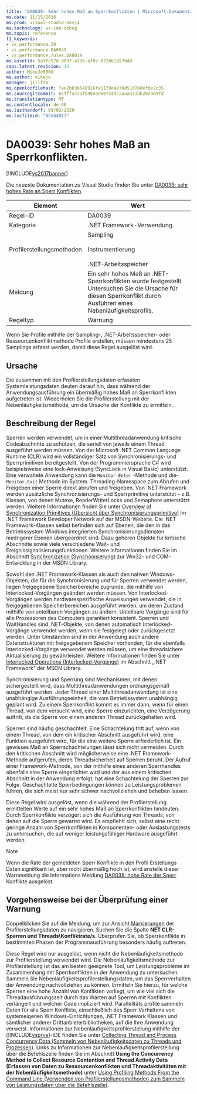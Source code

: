 ```yaml
---
title: 'DA0039: Sehr hohes Maß an Sperrkonflikten | Microsoft-Dokumentation'
ms.date: 11/15/2016
ms.prod: visual-studio-dev14
ms.technology: vs-ide-debug
ms.topic: reference
f1_keywords:
- vs.performance.39
- vs.performance.DA0039
- vs.performance.rules.DA0039
ms.assetid: 5a9fc57d-9097-413b-af0c-8726b1a57048
caps.latest.revision: 12
author: MikeJo5000
ms.author: mikejo
manager: jillfra
ms.openlocfilehash: 7ae2b836549918fa1179e4e70d51d760efbe2c35
ms.sourcegitcommit: 6cfffa72af599a9d667249caaaa411bb28ea69fd
ms.translationtype: MT
ms.contentlocale: de-DE
ms.lasthandoff: 09/02/2020
ms.locfileid: "85544923"
---
```

# <a name="da0039-very-high-rate-of-lock-contentions"></a>DA0039: Sehr hohes Maß an Sperrkonflikten.
[!INCLUDE[vs2017banner](../includes/vs2017banner.md)]

Die neueste Dokumentation zu Visual Studio finden Sie unter [DA0039: sehr hohes Rate an Sperr Konflikten](/visualstudio/profiling/da0039-very-high-rate-of-lock-contentions).  
  
|Element|Wert|  
|-|-|  
|Regel-ID|DA0039|  
|Kategorie|.NET Framework-Verwendung|  
|Profilerstellungsmethoden|Sampling<br /><br /> Instrumentierung<br /><br /> .NET-Arbeitsspeicher|  
|Meldung|Ein sehr hohes Maß an .NET-Sperrkonflikten wurde festgestellt. Untersuchen Sie die Ursache für diesen Sperrkonflikt durch Ausführen eines Nebenläufigkeitsprofils.|  
|Regeltyp|Warnung|  
  
 Wenn Sie Profile mithilfe der Sampling-, .NET-Arbeitsspeicher- oder Ressourcenkonfliktmethode Profile erstellen, müssen mindestens 25 Samplings erfasst werden, damit diese Regel ausgelöst wird.  
  
## <a name="cause"></a>Ursache  
 Die zusammen mit den Profilerstellungsdaten erfassten Systemleistungsdaten deuten darauf hin, dass während der Anwendungsausführung ein übermäßig hohes Maß an Sperrkonflikten aufgetreten ist. Wiederholen Sie die Profilerstellung mit der Nebenläufigkeitsmethode, um die Ursache der Konflikte zu ermitteln.  
  
## <a name="rule-description"></a>Beschreibung der Regel  
 Sperren werden verwendet, um in einer Multithreadanwendung kritische Codeabschnitte zu schützen, die seriell von jeweils einem Thread ausgeführt werden müssen. Von der Microsoft .NET Common Language Runtime (CLR) wird ein vollständiger Satz von Synchronisierungs- und Sperrprimitiven bereitgestellt. Von der Programmiersprache C# wird beispielsweise eine lock-Anweisung (SyncLock in Visual Basic) unterstützt. Eine verwaltete Anwendung kann die `Monitor.Enter` -Methode und die- `Monitor.Exit` Methode im System. Threading-Namespace zum Abrufen und Freigeben einer Sperre direkt abrufen und freigeben. Von .NET Framework werden zusätzliche Synchronisierungs- und Sperrprimitive unterstützt – z.B. Klassen, von denen Mutexe, ReaderWriterLocks und Semaphore unterstützt werden. Weitere Informationen finden Sie unter [Overview of Synchronization Primitives (Übersicht über Synchronisierungsprimitive)](https://msdn.microsoft.com/library/ms228964.aspx) im .NET Framework Developer Network auf der MSDN-Website. Die .NET Framework-Klassen selbst befinden sich auf Ebenen, die den in das Betriebssystem Windows integrierten Synchronisierungsdiensten niedrigerer Ebenen übergeordnet sind. Dazu gehören Objekte für kritische Abschnitte sowie viele verschiedene Wait- und Ereignissignalisierungsfunktionen. Weitere Informationen finden Sie im Abschnitt [Synchronization (Synchonisierung)](https://msdn.microsoft.com/library/ms686353.aspx) zur Win32- und COM-Entwicklung in der MSDN Library.  
  
 Sowohl den .NET Framework-Klassen als auch den nativen Windows-Objekten, die für die Synchronisierung und für Sperren verwendet werden, liegen freigegebene Speicherbereiche zugrunde, die mithilfe von Interlocked-Vorgängen geändert werden müssen. Von Interlocked-Vorgängen werden hardwarespezifische Anweisungen verwendet, die in freigegebenen Speicherbereichen ausgeführt werden, um deren Zustand mithilfe von unteilbaren Vorgängen zu ändern. Unteilbare Vorgänge sind für alle Prozessoren des Computers garantiert konsistent. Sperren und WaitHandles sind .NET-Objekte, von denen automatisch Interlocked-Vorgänge verwendet werden, wenn sie festgelegt oder zurückgesetzt werden. Unter Umständen sind in der Anwendung auch andere Datenstrukturen mit freigegebenem Speicher vorhanden, für die ebenfalls Interlocked-Vorgänge verwendet werden müssen, um eine threadsichere Aktualisierung zu gewährleisten. Weitere Informationen finden Sie unter [Interlocked Operations (Interlocked-Vorgänge)](https://msdn.microsoft.com/library/sbhbke0y.aspx) im Abschnitt „.NET Framework“ der MSDN Library.  
  
 Synchronisierung und Sperrung sind Mechanismen, mit denen sichergestellt wird, dass Multithreadanwendungen ordnungsgemäß ausgeführt werden. Jeder Thread einer Multithreadanwendung ist eine unabhängige Ausführungseinheit, die vom Betriebssystem unabhängig geplant wird. Zu einem Sperrkonflikt kommt es immer dann, wenn für einen Thread, von dem versucht wird, eine Sperre einzurichten, eine Verzögerung auftritt, da die Sperre von einem anderen Thread zurückgehalten wird.  
  
 Sperren sind häufig geschachtelt. Eine Schachtelung tritt auf, wenn von einem Thread, von dem ein kritischer Abschnitt ausgeführt wird, eine Funktion ausgeführt wird, für die eine weitere Sperre erforderlich ist. Ein gewisses Maß an Sperrschachtelungen lässt sich nicht vermeiden. Durch den kritischen Abschnitt wird möglicherweise eine .NET Framework-Methode aufgerufen, deren Threadsicherheit auf Sperren beruht. Der Aufruf einer Framework-Methode, von der mithilfe eines anderen Sperrhandles ebenfalls eine Sperre eingerichtet wird und der aus einem kritischen Abschnitt in der Anwendung erfolgt, hat eine Schachtelung der Sperren zur Folge. Geschachtelte Sperrbedingungen können zu Leistungsproblemen führen, die sich meist nur sehr schwer nachvollziehen und beheben lassen.  
  
 Diese Regel wird ausgelöst, wenn die während der Profilerstellung ermittelten Werte auf ein sehr hohes Maß an Sperrkonflikten hindeuten. Durch Sperrkonflikte verzögert sich die Ausführung von Threads, von denen auf die Sperre gewartet wird. Es empfiehlt sich, selbst eine recht geringe Anzahl von Sperrkonflikten in Komponenten- oder Auslastungstests zu untersuchen, die auf weniger leistungsfähiger Hardware ausgeführt werden.  
  
> [!NOTE]
> Wenn die Rate der gemeldeten Sperr Konflikte in den Profil Erstellungs Daten signifikant ist, aber nicht übermäßig hoch ist, wird anstelle dieser Warnmeldung die Informations Meldung [DA0038: hohe Rate der Sperr](../profiling/da0038-high-rate-of-lock-contentions.md) Konflikte ausgelöst.  
  
## <a name="how-to-investigate-a-warning"></a>Vorgehensweise bei der Überprüfung einer Warnung  
 Doppelklicken Sie auf die Meldung, um zur Ansicht [Markierungen](../profiling/marks-view.md) der Profilerstellungsdaten zu navigieren.  Suchen Sie die Spalte **NET CLR-Sperren und Threads\Konfliktrate/s**. Überprüfen Sie, ob Sperrkonflikte in bestimmten Phasen der Programmausführung besonders häufig auftreten.  
  
 Diese Regel wird nur ausgelöst, wenn nicht die Nebenläufigkeitsmethode zur Profilerstellung verwendet wird. Die Nebenläufigkeitsmethode zur Profilerstellung ist das am besten geeignete Tool, um Leistungsprobleme im Zusammenhang mit Sperrkonflikten in der Anwendung zu untersuchen. Sammeln Sie Nebenläufigkeitsprofilerstellungsdaten, um das Sperrverhalten der Anwendung nachvollziehen zu können. Ermitteln Sie hierzu, für welche Sperren eine hohe Anzahl von Konflikten vorliegt, um wie viel sich die Threadausführungszeit durch das Warten auf Sperren mit Konflikten verlängert und welcher Code impliziert wird. Parallelitäts profile sammeln Daten für alle Sperr Konflikte, einschließlich des Sperr Verhaltens von systemeigenen Windows-Einrichtungen, .NET Framework Klassen und sämtlicher anderer Drittanbieterbibliotheken, auf die Ihre Anwendung verweist. Informationen zur Nebenläufigkeitsprofilerstellung mithilfe der [!INCLUDE[vsprvs](../includes/vsprvs-md.md)]-IDE finden Sie unter [Collecting Thread and Process Concurrency Data (Sammeln von Nebenläufigkeitsdaten zu Threads und Prozessen)](../profiling/collecting-thread-and-process-concurrency-data.md). Links zu Informationen zur Nebenläufigkeitsprofilerstellung über die Befehlszeile finden Sie im Abschnitt **Using the Concurrency Method to Collect Resource Contention and Thread Activity Data (Erfassen von Daten zu Ressourcenkonflikten und Threadaktivitäten mit der Nebenläufigkeitsmethode)** unter [Using Profiling Methods From the Command Line (Verwenden von Profilerstellungsmethoden zum Sammeln von Leistungsdaten über die Befehlszeile)](../profiling/using-profiling-methods-to-collect-performance-data-from-the-command-line.md).
